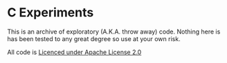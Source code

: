 C Experiments
==============

This is an archive of exploratory (A.K.A. throw away) code.  Nothing here is has been tested to any great degree so use at your own risk.

All code is [Licenced under Apache License 2.0](http://www.apache.org/licenses/LICENSE-2.0)
